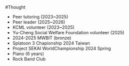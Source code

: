 #Thought
- Peer tutoring (2023~2025)
- Peer leader (2025~2026)
- KCML volunteer (2023~2025)
- Yu-Cheng Social Welfare Foundation volunteer (2025)
- 2024-2025 MWBIT (bronze)
- Splatoon 3 Chapionship 2024 Taiwan
- Project SEKAI WorldChampionship 2024 Spring
- Piano (6 years)
- Rock Band Club


